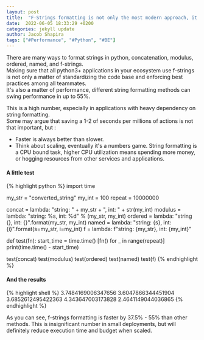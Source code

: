 ```yaml
---
layout: post
title:  "F-Strings formatting is not only the most modern approach, it's also the most performant"
date:  2022-06-05 18:33:29 +0200
categories: jekyll update
author: Jacob Shapira
tags: ["#Performance", "#Python", "#BE"]
---
```


There are many ways to format strings in python, concatenation, modulus, ordered, named, and f-strings.   
Making sure that all python3+ applications in your ecosystem use f-strings is not only
a matter of standardizing the code base and enforcing best practices among all teammates.  
It's also a matter of performance, different string formatting methods can swing performance in up to 55%. 

This is a high number, especially in applications with heavy dependency on string formatting.  
Some may argue that saving a 1-2 of seconds per millions of actions is not that important,
but :
* Faster is always better than slower.
* Think about scaling, eventually it's a numbers game. String formatting is a CPU bound task,
higher CPU utilization means spending more money, or hogging resources from other services and applications.

#### A little test
{% highlight python %}
import time

my_str = "converted_string"
my_int = 100
repeat = 10000000

concat = lambda: "string: " + my_str + ", int: " + str(my_int)
modulus = lambda: "string: %s, int: %d" % (my_str, my_int)
ordered = lambda: "string {}, int: {}".format(my_str, my_int)
named = lambda: "string: {s}, int: {i}".format(s=my_str, i=my_int)
f = lambda: f"string: {my_str}, int: {my_int}"

def test(fn):
    start_time = time.time()
    [fn() for _ in range(repeat)]
    print(time.time() - start_time)


test(concat)
test(modulus)
test(ordered)
test(named)
test(f)
{% endhighlight %}

#### And the results
{% highlight shell %}
3.7484169006347656
3.6047866344451904
3.6852612495422363
4.343647003173828
2.4641149044036865
{% endhighlight %}

As you can see, f-strings formatting is faster by 37.5% - 55% than other methods.
This is insignificant number in small deployments, but will definitely reduce execution time and budget when scaled.
